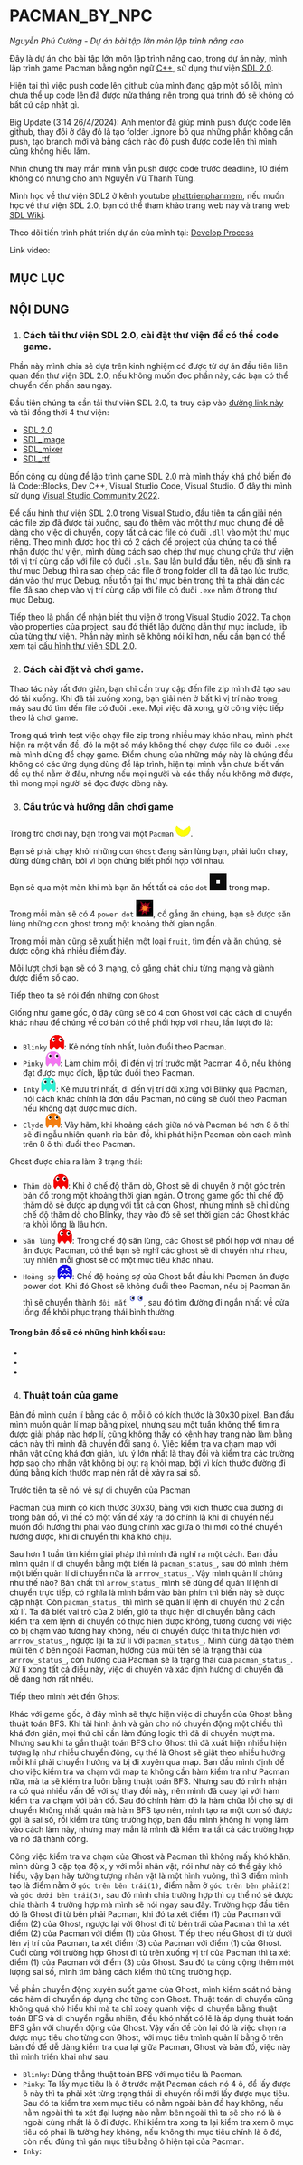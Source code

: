 # **PACMAN_BY_NPC**
*Nguyễn Phú Cường - Dự án bài tập lớn môn lập trình nâng cao*

Đây là dự án cho bài tập lớn môn lập trình nâng cao, trong dự án này, mình lập trình game Pacman bằng ngôn ngữ [C++](https://en.wikipedia.org/wiki/C++), sử dụng thư viện [SDL 2.0](https://www.libsdl.org/download-2.0.php).

Hiện tại thì việc push code lên github của mình đang gặp một số lỗi, mình chưa thể up code lên đã được nửa tháng nên trong quá trình đó sẽ không có bất cứ cập nhật gì.

Big Update (3:14 26/4/2024): Anh mentor đã giúp mình push được code lên github, thay đổi ở đây đó là tạo folder .ignore bỏ qua những phần không cần push, tạo branch mới và bằng cách nào đó push được code lên thì mình cũng không hiểu lắm.

Nhìn chung thì may mắn mình vẫn push được code trước deadline, 10 điểm không có nhưng cho anh Nguyễn Vũ Thanh Tùng.

Mình học về thư viện SDL2 ở kênh youtube [phattrienphanmem](https://www.youtube.com/@PhatTrienPhanMem123AZ), nếu muốn học về thư viện SDL 2.0, bạn có thể tham khảo trang web này và trang web [SDL Wiki](https://wiki.libsdl.org/SDL2/FrontPage).

Theo dõi tiến trình phát triển dự án của mình tại: [Develop Process](https://github.com/23020017nguyenphucuong/Pac/edit/main/Develop_Process)

Link video: 

## MỤC LỤC

## NỘI DUNG

1. ### Cách tải thư viện SDL 2.0, cài đặt thư viện để có thể code game.

Phần này mình chia sẻ dựa trên kinh nghiệm có được từ dự án đầu tiên liên quan đến thư viện SDL 2.0, nếu không muốn đọc phần này, các bạn có thể chuyển đến phần sau ngay.
   
 Đầu tiên chúng ta cần tải thư viện SDL 2.0, ta truy cập vào [đường link này](https://www.libsdl.org/download-2.0.php) và tải đồng thời 4 thư viện:
 - [SDL 2.0](https://www.libsdl.org/download-2.0.php)
 - [SDL_image](https://www.libsdl.org/projects/SDL_image/)  
 - [SDL_mixer](https://www.libsdl.org/projects/SDL_mixer/)  
 - [SDL_ttf](https://www.libsdl.org/projects/SDL_ttf/)

Bốn công cụ dùng để lập trình game SDL 2.0 mà mình thấy khá phổ biến đó là Code::Blocks, Dev C++, Visual Studio Code, Visual Studio. Ở đây thì mình sử dụng [Visual Studio Community 2022](https://visualstudio.microsoft.com/fr/downloads/).

Để cấu hình thư viện SDL 2.0 trong Visual Studio, đầu tiên ta cần giải nén các file zip đã được tải xuống, sau đó thêm vào một thư mục chung để dễ dàng cho việc di chuyển, copy tất cả các file có đuôi `.dll` vào một thư mục riêng. Theo mình được học thì có 2 cách để project của chúng ta có thể nhận được thư viện, mình dùng cách sao chép thư mục chung chứa thư viện tới vị trí cùng cấp với file có đuôi `.sln`. Sau lần build đầu tiên, nếu đã sinh ra thư mục Debug thì ra sao chép các file ở trong folder dll ta đã tạo lúc trước, dán vào thư mục Debug, nếu tồn tại thư mục bên trong thì ta phải dán các file đã sao chép vào vị trí cùng cấp với file có đuôi `.exe` nằm ở trong thư mục Debug.

Tiếp theo là phần để nhận biết thư viện ở trong Visual Studio 2022. Ta chọn vào properties của project, sau đó thiết lập đường dẫn thư mục include, lib của từng thư viện. Phần này mình sẽ không nói kĩ hơn, nếu cần bạn có thể xem tại [cấu hình thư viện SDL 2.0](https://phattrienphanmem123az.com/lap-trinh-game-c-p2/game-cpp-phan-2-cai-dat-project.html).

2. ### Cách cài đặt và chơi game.

Thao tác này rất đơn giản, bạn chỉ cần truy cập đến file zip mình đã tạo sau đó tải xuống. Khi đã tải xuống xong, bạn giải nén ở bất kì vị trí nào trong máy sau đó tìm đến file có đuôi `.exe`. Mọi việc đã xong, giờ công việc tiếp theo là chơi game.

Trong quá trình test việc chạy file zip trong nhiều máy khác nhau, mình phát hiện ra một vấn đề, đó là một số máy không thể chạy được file có đuôi `.exe` mà mình dùng để chạy game. Điểm chung của những máy này là chúng đều không có các ứng dụng dùng để lập trình, hiện tại mình vẫn chưa biết vấn đề cụ thể nằm ở đâu, nhưng nếu mọi người và các thầy nếu không mở được, thì mong mọi người sẽ đọc được dòng này.

3. ### Cấu trúc và hướng dẫn chơi game

Trong trò chơi này, bạn trong vai một `Pacman` ![](image/recycle/die2.png).

Bạn sẽ phải chạy khỏi những con `Ghost` đang săn lùng bạn, phải luôn chạy, đừng dừng chân, bởi vì bọn chúng biết phối hợp với nhau.

Bạn sẽ qua một màn khi mà bạn ăn hết tất cả các `dot` ![](map01/0.png) trong map.

Trong mỗi màn sẽ có 4 `power dot` ![](map01/6.png), cố gắng ăn chúng, bạn sẽ được săn lùng những con ghost trong một khoảng thời gian ngắn.

Trong mỗi màn cũng sẽ xuất hiện một loại `fruit`, tìm đến và ăn chúng, sẽ được cộng khá nhiều điểm đấy.

Mỗi lượt chơi bạn sẽ có 3 mạng, cố gắng chắt chiu từng mạng và giành được điểm số cao.

Tiếp theo ta sẽ nói đến những con `Ghost`

Giống như game gốc, ở đây cũng sẽ có 4 con Ghost với các cách di chuyển khác nhau để chúng về cơ bản có thể phối hợp với nhau, lần lượt đó là:

- `Blinky` ![](image/recycle/pr.png): Kẻ nóng tính nhất, luôn đuổi theo Pacman.
- `Pinky` ![](image/recycle/hr.png): Làm chim mồi, đi đến vị trí trước mặt Pacman 4 ô, nếu không đạt được mục đích, lập tức đuổi theo Pacman.
- `Inky` ![](image/recycle/cr.png): Kẻ mưu trí nhất, đi đến vị trí đôi xứng với Blinky qua Pacman, nói cách khác chính là đón đầu Pacman, nó cũng sẽ đuổi theo Pacman nếu không đạt được mục đích.
- `Clyde` ![](image/recycle/or.png): Vây hãm, khi khoảng cách giữa nó và Pacman bé hơn 8 ô thì sẽ đi ngẫu nhiên quanh rìa bản đồ, khi phát hiện Pacman còn cách mình trên 8 ô thì đuổi theo Pacman.

Ghost được chia ra làm 3 trạng thái:

- `Thăm dò` ![](image/recycle/pr.png): Khi ở chế độ thăm dò, Ghost sẽ di chuyển ở một góc trên bản đồ trong một khoảng thời gian ngắn. Ở trong game gốc thì chế độ thăm dò sẽ được áp dụng với tất cả con Ghost, nhưng mình sẽ chỉ dùng chế độ thăm dò cho Blinky, thay vào đó sẽ set thời gian các Ghost khác ra khỏi lồng là lâu hơn.
- `Săn lùng` ![](image/recycle/pr.png): Trong chế độ săn lùng, các Ghost sẽ phối hợp với nhau để ăn được Pacman, có thể bạn sẽ nghĩ các ghost sẽ di chuyển như nhau, tuy nhiên mỗi ghost sẽ có một mục tiêu khác nhau.
-   `Hoảng sợ` ![](image/recycle/ptime.png): Chế độ hoảng sợ của Ghost bắt đầu khi Pacman ăn được power dot. Khi đó Ghost sẽ không đuổi theo Pacman, nếu bị Pacman ăn thì sẽ chuyển thành `đôi mắt` ![](image/recycle/eyel.png), sau đó tìm đường đi ngắn nhất về cửa lồng để khôi phục trạng thái bình thường.

#### Trong bản đồ sẽ có những hình khối sau:
-
-
-

4. ### Thuật toán của game

Bản đồ mình quản lí bằng các ô, mỗi ô có kích thước là 30x30 pixel. Ban đầu mình muốn quản lí map bằng pixel, nhưng sau một tuần không thể tìm ra được giải pháp nào hợp lí, cũng không thấy có kênh hay trang nào làm bằng cách này thì mình đã chuyển đổi sang ô. Việc kiểm tra va chạm map với nhân vật cũng khá đơn giản, lưu ý lớn nhất là thay đổi và kiểm tra các trường hợp sao cho nhân vật không bị out ra khỏi map, bởi vì kích thước đường đi đúng bằng kích thước map nên rất dễ xảy ra sai số.

Trước tiên ta sẽ nói về sự di chuyển của Pacman

Pacman của mình có kích thước 30x30, bằng với kích thước của đường đi trong bản đồ, vì thế có một vấn đề xảy ra đó chính là khi di chuyển nếu muốn đổi hướng thì phải vào đúng chính xác giữa ô thì mới có thể chuyển hướng được, khi di chuyển thì khá khó chịu.

Sau hơn 1 tuần tìm kiếm giải pháp thì mình đã nghĩ ra một cách. Ban đầu mình quản lí di chuyển bằng một biến là `pacman_status_`, sau đó mình thêm một biến quản lí di chuyển nữa là `arrrow_status_`. Vậy mình quản lí chúng như thế nào? Bản chất thì `arrow_status_` mình sẽ dùng để quản lí lệnh di chuyển trực tiếp, có nghĩa là mình bấm vào bàn phím thì biến này sẽ được cập nhật. Còn `pacman_status_` thì mình sẽ quản lí lệnh di chuyển thứ 2 cần xử lí. Ta đã biết vai trò của 2 biến, giờ ta thực hiện di chuyển bằng cách kiểm tra xem lệnh di chuyển có thực hiện được không, tương đương với việc có bị chạm vào tường hay không, nếu di chuyển được thì ta thực hiện với `arrrow_status_`, ngược lại ta xử lí với `pacman_status_`. Mình cũng đã tạo thêm mũi tên ở bên ngoài Pacman, hướng của mũi tên sẽ là trạng thái của `arrrow_status_`, còn hướng của Pacman sẽ là trạng thái của `pacman_status_`. Xử lí xong tất cả điều này, việc di chuyển và xác định hướng di chuyển đã dễ dàng hơn rất nhiều.

Tiếp theo mình xét đến Ghost

Khác với game gốc, ở đây mình sẽ thực hiện việc di chuyển của Ghost bằng thuật toán BFS. Khi tải hình ảnh và gắn cho nó chuyển động một chiều thì khá đơn giản, mọi thứ chỉ cần làm đúng logic thì đã di chuyển mượt mà. Nhưng sau khi ta gắn thuật toán BFS cho Ghost thì đã xuất hiện nhiều hiện tượng lạ như nhiễu chuyển động, cụ thể là Ghost sẽ giật theo nhiều hướng mỗi khi phải chuyển hướng và bị đi xuyên qua map. Ban đầu mình định để cho việc kiểm tra va chạm với map ta không cần hàm kiểm tra như Pacman nữa, mà ta sẽ kiểm tra luôn bằng thuật toán BFS. Nhưng sau đó mình nhận ra có quá nhiều vấn đề với sự thay đổi này, nên mình đã quay lại với hàm kiểm tra va chạm với bản đồ. Sau đó chính hàm đó là hàm chữa lỗi cho sự di chuyển không nhất quán mà hàm BFS tạo nên, mình tạo ra một con số được gọi là sai số, rồi kiểm tra từng trường hợp, ban đầu mình không hi vọng lắm vào cách làm này, nhưng may mắn là mình đã kiểm tra tất cả các trường hợp và nó đã thành công. 

Công việc kiểm tra va chạm của Ghost và Pacman thì không mấy khó khăn, mình dùng 3 cặp tọa độ x, y với mỗi nhân vật, nói như này có thể gây khó hiểu, vậy bạn hãy tưởng tượng nhân vật là một hình vuông, thì 3 điểm mình tạo là điểm nằm ở `góc trên bên trái(1)`, điểm nằm ở `góc trên bên phải(2)` và `góc dưới bên trái(3)`, sau đó mình chia trường hợp thì cụ thể nó sẽ được chia thành 4 trường hợp mà mình sẽ nói ngay sau đây. Trường hợp đầu tiên đó là Ghost đi từ bên phải Pacman, khi đó ta xét điểm (1) của Pacman với điểm (2) của Ghost, ngược lại với Ghost đi từ bên trái của Pacman thì ta xét điểm (2) của Pacman với điểm (1) của Ghost. Tiếp theo nếu Ghost đi từ dưới lên vị trí của Pacman, ta xét điểm (3) của Pacman với điểm (1) của Ghost. Cuối cùng với trường hợp Ghost đi từ trên xuống vị trí của Pacman thì ta xét điểm (1) của Pacman với điểm (3) của Ghost. Sau đó ta cũng cộng thêm một lượng sai số, mình tìm bằng cách kiểm thử từng trường hợp.

Về phần chuyển động xuyên suốt game của Ghost, mình kiểm soát nó bằng các hàm di chuyển áp dụng cho từng con Ghost. Thuật toán di chuyển cũng không quá khó hiểu khi mà ta chỉ xoay quanh việc di chuyển bằng thuật toán BFS và di chuyển ngẫu nhiên, điều khó nhất có lẽ là áp dụng thuật toán BFS gắn với chuyển động của Ghost. Vậy vấn đề còn lại đó là việc chọn ra được mục tiêu cho từng con Ghost, với mục tiêu tmình quản lí bằng ô trên bản đồ để dễ dàng kiểm tra qua lại giữa Pacman, Ghost và bản đồ, việc này thì mình triển khai như sau:

- `Blinky`: Dùng thẳng thuật toán BFS với mục tiêu là Pacman.
- `Pinky`: Ta lấy mục tiêu là ô ở trước mặt Pacman cách nó 4 ô, để lấy được ô này thì ta phải xét từng trạng thái di chuyển rồi mới lấy được mục tiêu. Sau đó ta kiểm tra xem mục tiêu có nằm ngoài bản đồ hay không, nếu nằm ngoài thì ta xét đại lượng nào nằm bên ngoài thì ta sẽ cho nó là ô ngoài cùng nhất là ô đi được. Khi kiểm tra xong ta lại kiểm tra xem ô mục tiêu có phải là tường hay không, nếu không thì mục tiêu chính là ô đó, còn nếu đúng thì gán mục tiêu bằng ô hiện tại của Pacman.
- `Inky`: 


